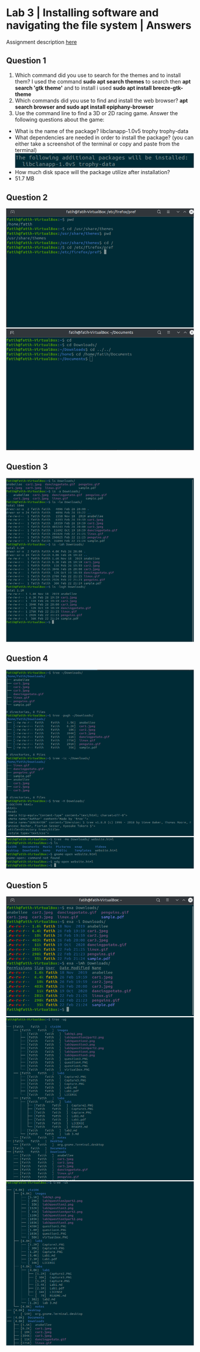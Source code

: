 # Lab 3 | Installing software and navigating the file system | Answers
Assignment description [here](https://raw.githubusercontent.com/ra559/cis106/main/labs/lab3.md)

## Question 1
1. Which command did you use to search for the themes and to install them?
I used the command **sudo apt search themes** to search then **apt search 'gtk theme'** and to install i used **sudo apt install breeze-gtk-theme** 
2. Which commands did you use to find and install the web browser?
 **apt search browser and sudo apt install epiphany-browser**
3. Use the command line to find a 3D or 2D racing game. Answer the following questions about the game:

* What is the name of the package?
  libclanapp-1.0v5 trophy trophy-data
* What dependencies are needed in order to install the package? (you can either take a screenshot of the terminal or copy and paste from the terminal)
  ![Dependencies](/images/lab3q1.png)
* How much disk space will the package utilize after installation?
* 51.7 MB
## Question 2
![Answer](/images/lab3question2.png)
![Answer](/images/lab3question2part2.png)
## Question 3
![Answer](/images/lab3question3.png)
## Question 4
![Answer](/images/lab3question4.png)
![Answer](/images/lab3question4part2.png)
## Question 5
![Answer](/images/lab3question5.png)
![Answer](/images/lab3question5part2.png)
![Answer](/images/lab3question5part3.png)